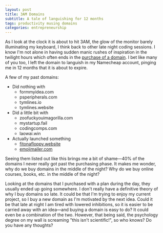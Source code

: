 ```yaml
---
layout: post
title: 3AM Domains
subtitle: A tale of languishing for 12 months
tags: productivity musing domains
categories: entrepreneurship
---
```


As I look at the clock it is about to hit 3AM, the glow of the monitor barely illuminating my keyboard, I think back to other late night coding sessions. I know I'm not alone in having sudden manic rushes of inspiration in the twilight hours which often ends in the [purchase of a domain](https://news.ycombinator.com/item?id=13366868). I bet like many of you too, I left the domain to languish in my Namecheap account, pinging me in 12 months that it is about to expire.

A few of my past domains:
- Did nothing with
    - formmyidea.com
    - psperipherals.com
    - tymlines.io
    - tymlines.website
- Did a little bit with
    - zoofuckyouimagorilla.com
    - mystartup.fail
    - codingcomps.com
    - laowai.win
- Actually launched something
    - [fitonafloppy.website](http://fitonafloppy.website)
    - [emojimailer.com](https://emojimailer.com)

Seeing them listed out like this brings me a bit of shame—40% of the domains I never really got past the purchasing phase. It makes me wonder, why do we buy domains in the middle of the night? Why do we buy online courses, books, etc. in the middle of the night?

Looking at the domains that I purchased with a plan during the day, they usually ended up going somewhere. I don't really have a definitive theory of why I buy domains so late. It could be that I'm trying to enjoy my current project, so I buy a new domain as I'm motivated by the next idea. Could it be that late at night I am tired with lowered inhibitions, so it is easier to be carried away with an idea—and buying a domain is easy to do? It could even be a combination of the two. However, that being said, the psychology degree on my wall is screaming "this isn't scientific!", so who knows? Do you have any thoughts?
